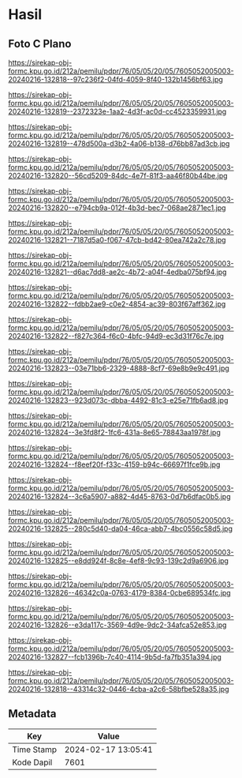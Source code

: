 # Hasil

## Foto C Plano

https://sirekap-obj-formc.kpu.go.id/212a/pemilu/pdpr/76/05/05/20/05/7605052005003-20240216-132818--97c236f2-04fd-4059-8f40-132b1456bf63.jpg

https://sirekap-obj-formc.kpu.go.id/212a/pemilu/pdpr/76/05/05/20/05/7605052005003-20240216-132819--2372323e-1aa2-4d3f-ac0d-cc4523359931.jpg

https://sirekap-obj-formc.kpu.go.id/212a/pemilu/pdpr/76/05/05/20/05/7605052005003-20240216-132819--478d500a-d3b2-4a06-b138-d76bb87ad3cb.jpg

https://sirekap-obj-formc.kpu.go.id/212a/pemilu/pdpr/76/05/05/20/05/7605052005003-20240216-132820--56cd5209-84dc-4e7f-81f3-aa46f80b44be.jpg

https://sirekap-obj-formc.kpu.go.id/212a/pemilu/pdpr/76/05/05/20/05/7605052005003-20240216-132820--e794cb9a-012f-4b3d-bec7-068ae2871ec1.jpg

https://sirekap-obj-formc.kpu.go.id/212a/pemilu/pdpr/76/05/05/20/05/7605052005003-20240216-132821--7187d5a0-f067-47cb-bd42-80ea742a2c78.jpg

https://sirekap-obj-formc.kpu.go.id/212a/pemilu/pdpr/76/05/05/20/05/7605052005003-20240216-132821--d6ac7dd8-ae2c-4b72-a04f-4edba075bf94.jpg

https://sirekap-obj-formc.kpu.go.id/212a/pemilu/pdpr/76/05/05/20/05/7605052005003-20240216-132822--fdbb2ae9-c0e2-4854-ac39-803f67aff362.jpg

https://sirekap-obj-formc.kpu.go.id/212a/pemilu/pdpr/76/05/05/20/05/7605052005003-20240216-132822--f827c364-f6c0-4bfc-94d9-ec3d31f76c7e.jpg

https://sirekap-obj-formc.kpu.go.id/212a/pemilu/pdpr/76/05/05/20/05/7605052005003-20240216-132823--03e71bb6-2329-4888-8cf7-69e8b9e9c491.jpg

https://sirekap-obj-formc.kpu.go.id/212a/pemilu/pdpr/76/05/05/20/05/7605052005003-20240216-132823--923d073c-dbba-4492-81c3-e25e71fb6ad8.jpg

https://sirekap-obj-formc.kpu.go.id/212a/pemilu/pdpr/76/05/05/20/05/7605052005003-20240216-132824--3e3fd8f2-1fc6-431a-8e65-78843aa1978f.jpg

https://sirekap-obj-formc.kpu.go.id/212a/pemilu/pdpr/76/05/05/20/05/7605052005003-20240216-132824--f8eef20f-f33c-4159-b94c-66697f1fce9b.jpg

https://sirekap-obj-formc.kpu.go.id/212a/pemilu/pdpr/76/05/05/20/05/7605052005003-20240216-132824--3c6a5907-a882-4d45-8763-0d7b6dfac0b5.jpg

https://sirekap-obj-formc.kpu.go.id/212a/pemilu/pdpr/76/05/05/20/05/7605052005003-20240216-132825--280c5d40-da04-46ca-abb7-4bc0556c58d5.jpg

https://sirekap-obj-formc.kpu.go.id/212a/pemilu/pdpr/76/05/05/20/05/7605052005003-20240216-132825--e8dd924f-8c8e-4ef8-9c93-139c2d9a6906.jpg

https://sirekap-obj-formc.kpu.go.id/212a/pemilu/pdpr/76/05/05/20/05/7605052005003-20240216-132826--46342c0a-0763-4179-8384-0cbe689534fc.jpg

https://sirekap-obj-formc.kpu.go.id/212a/pemilu/pdpr/76/05/05/20/05/7605052005003-20240216-132826--e3da117c-3569-4d9e-9dc2-34afca52e853.jpg

https://sirekap-obj-formc.kpu.go.id/212a/pemilu/pdpr/76/05/05/20/05/7605052005003-20240216-132827--fcb1396b-7c40-4114-9b5d-fa7fb351a394.jpg

https://sirekap-obj-formc.kpu.go.id/212a/pemilu/pdpr/76/05/05/20/05/7605052005003-20240216-132818--43314c32-0446-4cba-a2c6-58bfbe528a35.jpg


## Metadata

| Key        | Value               |
| ---------- | ------------------- |
| Time Stamp | 2024-02-17 13:05:41 |
| Kode Dapil | 7601                |



